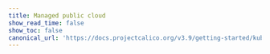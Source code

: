 ```yaml
---
title: Managed public cloud
show_read_time: false
show_toc: false
canonical_url: 'https://docs.projectcalico.org/v3.9/getting-started/kubernetes/managed-public-cloud/index'
---
```

